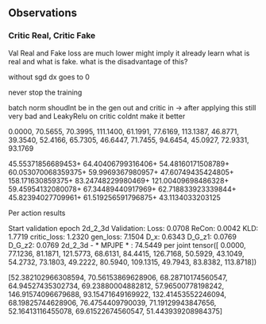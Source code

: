 ## Observations

### Critic Real, Critic Fake
Val Real and Fake loss are much lower might imply it already learn what is real and what is fake. what is the disadvantage of this?

without sgd dx goes to 0

never stop the training

batch norm shoudlnt be in the gen out and critic in -> after applying this still very bad and LeakyRelu on critic coldnt make it better







 0.0000,  70.5655,  70.3995, 111.1400,  61.1991,  77.6169, 113.1387,
         46.8771,  39.3540,  52.4166,  65.7305,  46.6447,  71.7455,  94.6454,
         45.0927,  72.9331,  93.1769


45.55371856689453+ 64.40406799316406+ 54.48160171508789+ 60.053070068359375+ 59.9969367980957+ 47.60749435424805+ 158.171630859375+ 83.24748229980469+ 121.00409698486328+ 59.45954132080078+ 67.34489440917969+ 62.718833923339844+ 45.82394027709961+ 61.519256591796875+ 43.1134033203125






Per action results

Start validation epoch
2d_2_3d Validation:             Loss: 0.0708    ReCon: 0.0042   KLD: 1.7719     critic_loss: 1.2320     gen_loss: 7.1504        D_x: 0.6343     D_G_z1: 0.0769  D_G_z2: 0.0769
2d_2_3d - * MPJPE * : 74.5449 
 per joint 
 tensor([  0.0000,  77.1236,  81.1871, 121.5773,  68.6131,  84.4415, 126.7168,
         50.5929,  43.1049,  54.2732,  73.1803,  49.2222,  80.5940, 109.1315,
         49.7943,  83.8382, 113.8718]) 

 [52.382102966308594, 70.56153869628906, 68.28710174560547, 64.94527435302734, 69.23880004882812, 57.96500778198242, 146.91574096679688, 93.15471649169922, 132.41453552246094, 68.19825744628906, 76.4754409790039, 71.19129943847656, 52.16413116455078, 69.61522674560547, 51.443939208984375]
